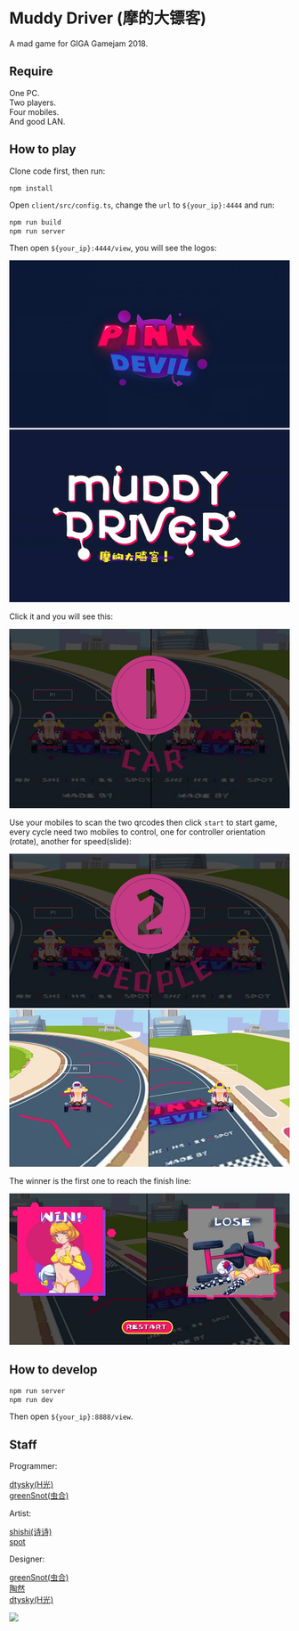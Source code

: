# Muddy Driver (摩的大镖客)

A mad game for GIGA Gamejam 2018.

## Require

One PC.  
Two players.  
Four mobiles.  
And good LAN.  

## How to play

Clone code first, then run:  

```shell
npm install
```

Open `client/src/config.ts`, change the `url` to `${your_ip}:4444` and run:  

```
npm run build
npm run server
```

Then open `${your_ip}:4444/view`, you will see the logos:  

![](images/1.jpg)  
![](images/2.jpg)  

Click it and you will see this:  

![](images/3.jpg)  

Use your mobiles to scan the two qrcodes then click `start` to start game, every cycle need two mobiles to control, one for controller orientation (rotate), another for speed(slide):   

![](images/4.jpg)  
![](images/5.jpg)  

The winner is the first one to reach the finish line:  

![](images/6.jpg)  

## How to develop

```shell
npm run server
npm run dev
```

Then open `${your_ip}:8888/view`.

## Staff

Programmer:  

[dtysky(H光)](https://github.com/dtysky)  
[greenSnot(虫合)](https://github.com/greenSnot)  

Artist:  

[shishi(诗诗)]()  
[spot]()

Designer:  

[greenSnot(虫合)](https://github.com/greenSnot)  
[陶然]()  
[dtysky(H光)]()  

![](images/7.jpg)  
